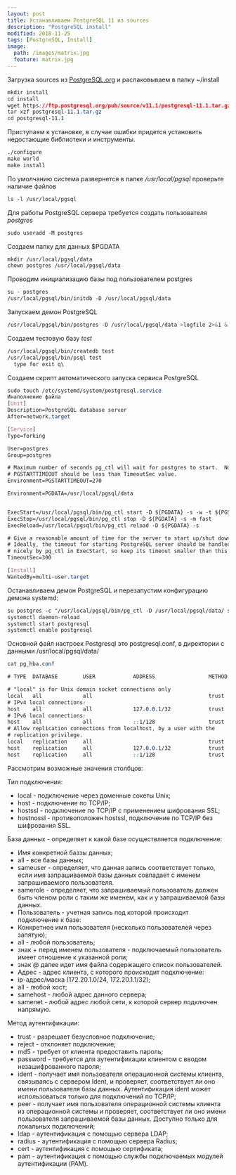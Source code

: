 ```yaml
---
layout: post
title: Устанавливаем PostgreSQL 11 из sources
description: "PostgreSQL install"
modified: 2018-11-25
tags: [PostgreSQL, Install]
image:
  path: /images/matrix.jpg
  feature: matrix.jpg
---
```


Загрузка sources из [PostgreSQL.org](https://www.postgresql.org/download/) и распаковываем в папку ~/install
```css
mkdir install
cd install
wget https://ftp.postgresql.org/pub/source/v11.1/postgresql-11.1.tar.gz
tar xzf postgresql-11.1.tar.gz
cd postgresql-11.1
```

Приступаем к установке, в случае ошибки придется установить недостающие библиотеки и инструменты.
```css
./configure
make world
make install
```
По умолчанию система развернется в папке */usr/local/pgsql* проверьте наличие файлов
```css
ls -l /usr/local/pgsql
```

Для работы PostgreSQL сервера требуется создать пользователя *postgres*

```css
sudo useradd -M postgres
```

Создаем папку для данных $PGDATA
```css
mkdir /usr/local/pgsql/data
chown postgres /usr/local/pgsql/data
```
Проводим инициализацию базы под пользователем postgres
```css
su - postgres
/usr/local/pgsql/bin/initdb -D /usr/local/pgsql/data
```

Запускаем демон PostgreSQL
```css
/usr/local/pgsql/bin/postgres -D /usr/local/pgsql/data >logfile 2>&1 &
```

Создаем тестовую базу *test*
```css
/usr/local/pgsql/bin/createdb test
/usr/local/pgsql/bin/psql test
  type for exit q\
```

Создаем скрипт автоматического запуска сервиса PostgreSQL
```css
sudo touch /etc/systemd/system/postgresql.service
Инаполнение файла
[Unit]
Description=PostgreSQL database server
After=network.target

[Service]
Type=forking

User=postgres
Group=postgres

# Maximum number of seconds pg_ctl will wait for postgres to start.  Note that
# PGSTARTTIMEOUT should be less than TimeoutSec value.
Environment=PGSTARTTIMEOUT=270

Environment=PGDATA=/usr/local/pgsql/data


ExecStart=/usr/local/pgsql/bin/pg_ctl start -D ${PGDATA} -s -w -t ${PGSTARTTIMEOUT}
ExecStop=/usr/local/pgsql/bin/pg_ctl stop -D ${PGDATA} -s -m fast
ExecReload=/usr/local/pgsql/bin/pg_ctl reload -D ${PGDATA} -s

# Give a reasonable amount of time for the server to start up/shut down.
# Ideally, the timeout for starting PostgreSQL server should be handled more
# nicely by pg_ctl in ExecStart, so keep its timeout smaller than this value.
TimeoutSec=300

[Install]
WantedBy=multi-user.target
```

Останавливаем демон PostgreSQL и перезапустим конфигурацию демона systemd:
```css
su postgres -c "/usr/local/pgsql/bin/pg_ctl -D /usr/local/pgsql/data/ stop"
systemctl daemon-reload
systemctl start postgresql
systemctl enable postgresql
```
Основной файл настроек Postgresql это postgresql.conf, в директории с данными /usr/local/pgsql/data/

```css
cat pg_hba.conf

# TYPE  DATABASE        USER            ADDRESS                 METHOD

# "local" is for Unix domain socket connections only
local   all             all                                     trust
# IPv4 local connections:
host    all             all             127.0.0.1/32            trust
# IPv6 local connections:
host    all             all             ::1/128                 trust
# Allow replication connections from localhost, by a user with the
# replication privilege.
local   replication     all                                     trust
host    replication     all             127.0.0.1/32            trust
host    replication     all             ::1/128                 trust
```

Рассмотрим возможные значения столбцов:

Тип подключения:
- local - подключение через доменные сокеты Unix;
- host - подключение по TCP/IP;
- hostssl - подключение по TCP/IP с применением шифрования SSL;
- hostnossl - противоположен hostssl, подключение по TCP/IP без шифрования SSL.

База данных - определяет к какой базе осуществляется подключение:
- Имя конкретной баззы данных;
- all - все базы данных;
- sameuser - определяет, что данная запись соответствует только, если имя запрашиваемой базы данных совпадает с именем запрашиваемого пользователя.
- samerole - определяет, что запрашиваемый пользователь должен быть членом роли с таким же именем, как и у запрашиваемой базы данных.
- Пользователь - учетная запись под которой происходит подключение к базе:
- Конкретное имя пользователя (несколько пользователей через запятую);
- all - любой пользователь;
- знак + перед именем пользователя - подключаемый пользователь имеет отношение к указанной роли;
- знак @ далее идет имя файла содержащего список пользователей.
- Адрес - адрес клиента, с которого происходит подключение:
- ip-адрес/маска (172.20.1.0/24, 172.20.1.1/32);
- all - любой хост;
- samehost - любой адрес данного сервера;
- samenet - любой адрес любой сети, к которой сервер подключен напрямую.

Метод аутентификации:
- trust - разрешает безусловное подключение;
- reject - отклоняет подключение;
- md5 - требует от клиента предоставить пароль;
- password - требуется для аутентификации клиентом с вводом незашифрованного пароля;
- ident - получает имя пользователя операционной системы клиента, связываясь с сервером Ident, и проверяет, соответствует ли оно имени пользователя базы данных. Аутентификация ident может использоваться только для подключений по TCP/IP;
- peer - получает имя пользователя операционной системы клиента из операционной системы и проверяет, соответствует ли оно имени пользователя запрашиваемой базы данных. Доступно только для локальных подключений;
- ldap - аутентификация с помощью сервера LDAP;
- radius - аутентификация с помощью сервера Radius;
- cert - аутентификация с помощью сертификата;
- pam - аутентификация с помощью службы подключаемых модулей аутентификации (PAM).
